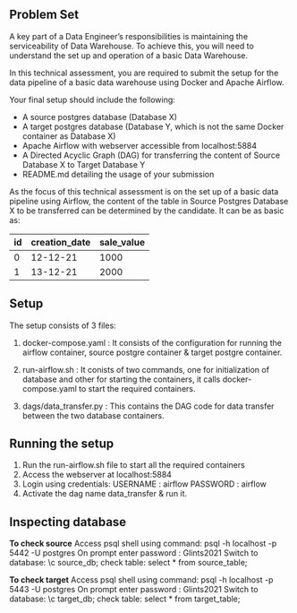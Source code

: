 ## Problem Set
A key part of a Data Engineer’s responsibilities is maintaining the serviceability of Data Warehouse. To achieve this, you will need to understand the set up and operation of a basic Data Warehouse.

In this technical assessment, you are required to submit the setup for the data pipeline of a basic data warehouse using Docker and Apache Airflow.

Your final setup should include the following:
- A source postgres database (Database X)
- A target postgres database (Database Y, which is not the same Docker container as Database X)
- Apache Airflow with webserver accessible from localhost:5884
- A Directed Acyclic Graph (DAG) for transferring the content of Source Database X to Target Database Y
- README.md detailing the usage of your submission

As the focus of this technical assessment is on the set up of a basic data pipeline using Airflow, the content of the table in Source Postgres Database X to be transferred can be determined by the candidate. It can be as basic as:

| id | creation_date | sale_value |
| -- | ------------- | ---------- |
| 0  | 12-12-21 | 1000 |
| 1  | 13-12-21 | 2000 |

## Setup

The setup consists of 3 files:

1) docker-compose.yaml : It consists of the configuration for running the airflow container, source postgre container & target postgre container.

2) run-airflow.sh : It conists of two commands, one for initialization of database and other for starting the containers, it calls docker-compose.yaml to start the required containers.

3) dags/data_transfer.py : This contains the DAG code for data transfer between the two database containers.

## Running the setup

1) Run the run-airflow.sh file to start all the required containers
2) Access the webserver at localhost:5884
3) Login using credentials:
    USERNAME : airflow
    PASSWORD : airflow
4) Activate the dag name data_transfer & run it.

## Inspecting database

**To check source**
Access psql shell using command: psql -h localhost -p 5442 -U postgres
On prompt enter password : Glints2021
Switch to database: \c source_db;
check table: select * from source_table;

**To check target**
Access psql shell using command: psql -h localhost -p 5443 -U postgres
On prompt enter password : Glints2021
Switch to database: \c target_db;
check table: select * from target_table;
